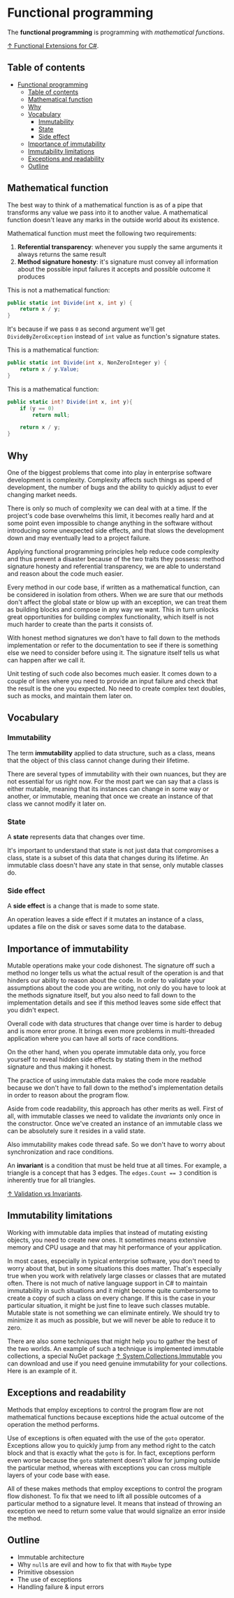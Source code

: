 # Functional programming

The **functional programming** is programming with *mathematical functions*.

[↑ Functional Extensions for C#](https://github.com/vkhorikov/CSharpFunctionalExtensions).

## Table of contents

- [Functional programming](#functional-programming)
  - [Table of contents](#table-of-contents)
  - [Mathematical function](#mathematical-function)
  - [Why](#why)
  - [Vocabulary](#vocabulary)
    - [Immutability](#immutability)
    - [State](#state)
    - [Side effect](#side-effect)
  - [Importance of immutability](#importance-of-immutability)
  - [Immutability limitations](#immutability-limitations)
  - [Exceptions and readability](#exceptions-and-readability)
  - [Outline](#outline)

## Mathematical function

The best way to think of a mathematical function is as of a pipe that transforms any value we pass into it to another value. A mathematical function doesn't leave any marks in the outside world about its existence.

Mathematical function must meet the following two requirements:

1. **Referential transparency**: whenever you supply the same arguments it always returns the same result
2. **Method signature honesty**: it's signature must convey all information about the possible input failures it accepts and possible outcome it produces

This is not a mathematical function:

```csharp
public static int Divide(int x, int y) {
    return x / y;
}
```

It's because if we pass `0` as second argument we'll get `DivideByZeroException` instead of `int` value as function's signature states.

This is a mathematical function:

```csharp
public static int Divide(int x, NonZeroInteger y) {
    return x / y.Value;
}
```

This is a mathematical function:

```csharp
public static int? Divide(int x, int y){
    if (y == 0)
        return null;

    return x / y;    
}
```

## Why

One of the biggest problems that come into play in enterprise software development is complexity. Complexity affects such things as speed of development, the number of bugs and the ability to quickly adjust to ever changing market needs.

There is only so much of complexity we can deal with at a time. If the project's code base overwhelms this limit, it becomes really hard and at some point even impossible to change anything in the software without introducing some unexpected side effects, and that slows the development down and may eventually lead to a project failure.

Applying functional programming principles help reduce code complexity and thus prevent a disaster because of the two traits they possess: method signature honesty and referential transparency, we are able to understand and reason about the code much easier.

Every method in our code base, if written as a mathematical function, can be considered in isolation from others. When we are sure that our methods don't affect the global state or blow up with an exception, we can treat them as building blocks and compose in any way we want. This in turn unlocks great opportunities for building complex functionality, which itself is not much harder to create than the parts it consists of.

With honest method signatures we don't have to fall down to the methods implementation or refer to the documentation to see if there is something else we need to consider before using it. The signature itself tells us what can happen after we call it.

Unit testing of such code also becomes much easier. It comes down to a couple of lines where you need to provide an input failure and check that the result is the one you expected. No need to create complex text doubles, such as mocks, and maintain them later on.

## Vocabulary

### Immutability

The term **immutability** applied to data structure, such as a class, means that the object of this class cannot change during their lifetime.

There are several types of immutability with their own nuances, but they are not essential for us right now. For the most part we can say that a class is either mutable, meaning that its instances can change in some way or another, or immutable, meaning that once we create an instance of that class we cannot modify it later on.

### State

A **state** represents data that changes over time.

It's important to understand that state is not just data that compromises a class, state is a subset of this data that changes during its lifetime. An immutable class doesn't have any state in that sense, only mutable classes do.

### Side effect

A **side effect** is a change that is made to some state.

An operation leaves a side effect if it mutates an instance of a class, updates a file on the disk or saves some data to the database.

## Importance of immutability

Mutable operations make your code dishonest. The signature off such a method no longer tells us what the actual result of the operation is and that hinders our ability to reason about the code. In order to validate your assumptions about the code you are writing, not only do you have to look at the methods signature itself, but you also need to fall down to the implementation details and see if this method leaves some side effect that you didn't expect.

Overall code with data structures that change over time is harder to debug and is more error prone. It brings even more problems in multi-threaded application where you can have all sorts of race conditions.

On the other hand, when you operate immutable data only, you force yourself to reveal hidden side effects by stating them in the method signature and thus making it honest.

The practice of using immutable data makes the code more readable because we don't have to fall down to the method's implementation details in order to reason about the program flow.

Aside from code readability, this approach has other merits as well. First of all, with immutable classes we need to validate the *invariants* only once in the constructor. Once we've created an instance of an immutable class we can be absolutely sure it resides in a valid state.

Also immutability makes code thread safe. So we don't have to worry about synchronization and race conditions.

An **invariant** is a condition that must be held true at all times. For example, a triangle is a concept that has 3 edges. The `edges.Count == 3` condition is inherently true for all triangles.

[↑ Validation vs Invariants](https://khorikov.org/posts/2022-06-06-validation-vs-invariants/).

## Immutability limitations

Working with immutable data implies that instead of mutating existing objects, you need to create new ones. It sometimes means extensive memory and CPU usage and that may hit performance of your application.

In most cases, especially in typical enterprise software, you don't need to worry about that, but in some situations this does matter. That's especially true when you work with relatively large classes or classes that are mutated often. There is not much of native language support in C# to maintain immutability in such situations and it might become quite cumbersome to create a copy of such a class on every change. If this is the case in your particular situation, it might be just fine to leave such classes mutable. Mutable state is not something we can eliminate entirely. We should try to minimize it as much as possible, but we will never be able to reduce it to zero.

There are also some techniques that might help you to gather the best of the two worlds. An example of such a technique is implemented immutable collections, a special NuGet package [↑ System.Collections.Immutable](https://www.nuget.org/packages/system.collections.immutable/) you can download and use if you need genuine immutability for your collections. Here is an example of it.

## Exceptions and readability

Methods that employ exceptions to control the program flow are not mathematical functions because exceptions hide the actual outcome of the operation the method performs.

Use of exceptions is often equated with the use of the `goto` operator. Exceptions allow you to quickly jump from any method right to the catch block and that is exactly what the `goto` is for. In fact, exceptions perform even worse because the `goto` statement doesn't allow for jumping outside the particular method, whereas with exceptions you can cross multiple layers of your code base with ease.

All of these makes methods that employ exceptions to control the program flow dishonest. To fix that we need to lift all possible outcomes of a particular method to a signature level. It means that instead of throwing an exception we need to return some value that would signalize an error inside the method.

## Outline

- Immutable architecture
- Why `null`s are evil and how to fix that with `Maybe` type
- Primitive obsession
- The use of exceptions
- Handling failure & input errors
